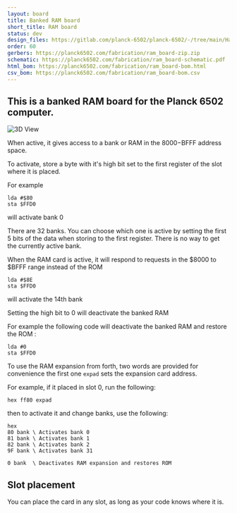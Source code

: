 ```yaml
---
layout: board
title: Banked RAM board
short_title: RAM board
status: dev
design_files: https://gitlab.com/planck-6502/planck-6502/-/tree/main/Hardware/ram_board
order: 60
gerbers: https://planck6502.com/fabrication/ram_board-zip.zip
schematic: https://planck6502.com/fabrication/ram_board-schematic.pdf
html_bom: https://planck6502.com/fabrication/ram_board-bom.html
csv_bom: https://planck6502.com/fabrication/ram_board-bom.csv
---
```


## This is a banked RAM board for the Planck 6502 computer.

![3D View](https://planck6502.com/fabrication/ram_board-3D_top.png)

When active, it gives access to a bank or RAM in the $8000-$BFFF address space.

To activate, store a byte with it's high bit set to the first register of the slot where it is placed.

For example

```nesasm
lda #$80
sta $FFD0
```

will activate bank 0

There are 32 banks. You can choose which one is active by setting the first 5 bits of the data when storing to the first register. There is no way to get the currently active bank.

When the RAM card is active, it will respond to requests in the $8000 to $BFFF range instead of the ROM

```nesasm
lda #$8E
sta $FFD0
```

will activate the 14th bank

Setting the high bit to 0 will deactivate the banked RAM

For example the following code will deactivate the banked RAM and restore the ROM :

```nesasm
lda #0
sta $FFD0
```

To use the RAM expansion from forth, two words are provided for convenience the first one `expad` sets the expansion card address.

For example, if it placed in slot 0, run the following:

```forth
hex ff80 expad
```

then to activate it and change banks, use the following:

```forth
hex
80 bank \ Activates bank 0
81 bank \ Activates bank 1
82 bank \ Activates bank 2
9F bank \ Activates bank 31

0 bank  \ Deactivates RAM expansion and restores ROM
```

## Slot placement

You can place the card in any slot, as long as your code knows where it is.

